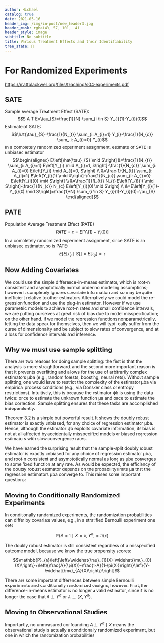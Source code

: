 ```yaml
---
author: Michael
catalog: true
date: 2021-05-16
header_img: /img/in-post/new_header3.jpg
header_mask: rgba(40, 57, 101, .4)
header_style: image
subtitle: No subtitle
title: Various Treatment Effects and their Identifiability
tree_state: 🌱
---
```


# For Randomized Experiments
https://mattblackwell.org/files/teaching/s04-experiments.pdf

## SATE
Sample Average Treatment Effect (SATE):
$$S A T E=\tau_{S}=\frac{1}{N} \sum_{i \in S} Y_{i}(1)-Y_{i}(0)$$
Estimate of SATE:
$$\hat{\tau}_{S}=\frac{1}{N_{t}} \sum_{i: A_{i}=1} Y_{i}-\frac{1}{N_{c}} \sum_{i: A_{i}=0} Y_{i}$$
In a completely randomized experiment assignment, estimate of SATE is unbiased estimator
$$\begin{aligned}
E\left[\hat{\tau}_{S} \mid S\right] &=\frac{1}{N_{t}} \sum_{i: A_{i}=1} E\left[Y_{i} \mid A_{i}=1, S\right]-\frac{1}{N_{c}} \sum_{i: A_{i}=0} E\left[Y_{i} \mid A_{i}=0, S\right] \\
&=\frac{1}{N_{t}} \sum_{i: A_{i}=1} E\left[Y_{i}(1) \mid S\right]-\frac{1}{N_{c}} \sum_{i: A_{i}=0} E\left[Y_{i}(0) \mid S\right] \\
&=\frac{1}{N_{t}} N_{t} E\left[Y_{i}(1) \mid S\right]-\frac{1}{N_{c}} N_{c} E\left[Y_{i}(0) \mid S\right] \\
&=E\left[Y_{i}(1)-Y_{i}(0) \mid S\right]=\frac{1}{N} \sum_{i \in S} Y_{i}(1)-Y_{i}(0)=\tau_{S}
\end{aligned}$$

## PATE
Population Average Treatment Effect (PATE)
$$P A T E=\tau=E\left[Y_{i}(1)-Y_{i}(0)\right]$$
In a completely randomized experiment assignment, since SATE is an unbiased estimator, so is PATE:
$$E\left[E\left[\hat{\tau}_{S} \mid S\right]\right]=E\left[\tau_{S}\right]=\tau$$




## Now Adding Covariates
We could use the simple difference-in-means estimator, which is root-n consistent and asymptotically normal under no modeling assumptions; however it completely ignores covariate information and so may be quite inefficient relative to other estimators.Alternatively we could model the re-
gression function and use the plug-in estimator. However if we use parametric models to achieve root-n rates and small confidence intervals, we are putting ourselves at great risk of bias due to model misspecification; on the other hand, if we model the regression functions nonparametrically, letting the data speak for themselves, then we will typi-
cally suffer from the curse of dimensionality and be subject to slow rates of convergence, and at a loss for confidence intervals and inference.

## Why we must use sample splitting
There are two reasons for doing sample splitting: the first is that the analysis
is more straightforward, and the second more important reason is that it prevents
overfitting and allows for the use of arbitrarily complex estimators μba (e.g., random
forests, boosting, neural nets). Without sample splitting, one would have to restrict
the complexity of the estimator μba via empirical process conditions (e.g., via Donsker
class or entropy restrictions). Intuitively, this is because the estimator ψb is using the
data twice: once to estimate the unknown function μa and once to estimate the bias
correction. Sample splitting ensures that these tasks are accomplished independently.

Theorem 3.2 is a simple but powerful result. It shows the doubly robust estimator
is exactly unbiased, for any choice of regression estimator μba. Hence, although the
estimator ψb exploits covariate information, its bias is not at all affected by accidentally
misspecified models or biased regression estimators with slow convergence rates.

We have learned the surprising result that the sample-split doubly robust estimator
is exactly unbiased for any choice of regression estimator μba, and root-n consistent
and asymptotically normal as long as μba converges to some fixed function at any rate.
As would be expected, the efficiency of the doubly robust estimator depends on the
probability limits μa that the regression estimators μba converge to. This raises some important questions:


## Moving to Conditionally Randomized Experiments
In conditionally randomized experiments, the randomization probabilities can differ by
covariate values, e.g., in a stratified Bernoulli experiment one sets

$$\mathbb{P}\left(A=1 \mid X=x, Y^{a}\right)=\pi(x)$$

The doubly robust estimator is still consistent regardless of a misspecified outcome model, because we know the true propensity scores:

$$\mathbb{P}_{n}\left[\left\{\widehat{\mu}_{1}(X)-\widehat{\mu}_{0}(X)\right\}+\left\{\frac{A}{\pi(X)}-\frac{1-A}{1-\pi(X)}\right\}\left\{Y-\widehat{\mu}_{A}(X)\right\}\right]$$

There are some important differences between simple Bernoulli experiments and
conditionally randomized designs, however. First, the difference-in-means estimator is
no longer a valid estimator, since it is no longer the case that $A \perp Y^a$ or $A \perp (X,Y^a)$.


## Moving to Observational Studies
Importantly, no unmeasured confounding $A \perp Y^a \mid X$ means the observational study
is actually a conditionally randomized experiment, but one in which the randomization
probabilities
